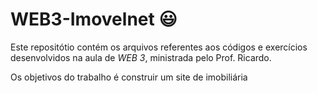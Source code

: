 # WEB3-Imovelnet :smiley:

Este repositótio contém os arquivos referentes aos códigos e exercícios desenvolvidos na aula de *WEB 3*, ministrada pelo Prof. Ricardo.

Os objetivos do trabalho é construir um site de imobiliária 
